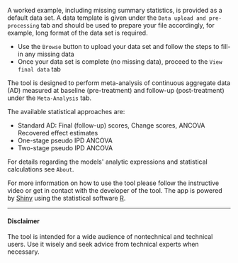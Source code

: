 
A worked example, including missing summary statistics, is provided as a default data set. A data template is given under the `Data upload and pre-processing` tab and should be used to prepare your file accordingly, for example, long format of the data set is required. 

- Use the `Browse` button to upload your data set and follow the steps to fill-in any missing data
- Once your data set is complete (no missing data), proceed to the `View final data` tab

The tool is designed to perform meta-analysis of continuous aggregate data (AD) measured at baseline (pre-treatment) and follow-up (post-treatment) under the  `Meta-Analysis` tab.

The available statistical approaches are:

- Standard AD: Final (follow-up) scores, Change scores, ANCOVA Recovered effect estimates
- One-stage pseudo IPD ANCOVA
- Two-stage pseudo IPD ANCOVA

For details regarding the models' analytic expressions and statistical calculations see `About`.

For more information on how to use the tool please follow the instructive video or get in contact with the developer of the tool. The app is powered by [Shiny](https://shiny.rstudio.com/) using the statistical software [R](http://cran.r-project.org/).

* * *

####   **Disclaimer**

The tool is intended for a wide audience of nontechnical and technical users. Use it wisely and seek advice from technical experts when necessary.
